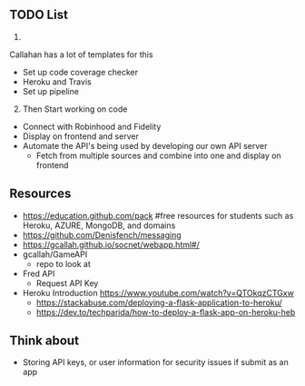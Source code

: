## TODO List 

1. 
Callahan has a lot of templates for this 
- Set up code coverage checker
- Heroku and Travis 
- Set up pipeline 

2. Then Start working on code 
- Connect with Robinhood and Fidelity 
- Display on frontend and server
- Automate the API's being used by developing our own API server
  - Fetch from multiple sources and combine into one and display on frontend 



## Resources 
- https://education.github.com/pack    #free resources for students such as Heroku, AZURE, MongoDB, and domains
- https://github.com/Denisfench/messaging
- https://gcallah.github.io/socnet/webapp.html#/
- gcallah/GameAPI   
    - repo to look at 
- Fred API 
    - Request API Key
- Heroku Introduction https://www.youtube.com/watch?v=QTOkqzCTGxw
  - https://stackabuse.com/deploying-a-flask-application-to-heroku/
  - https://dev.to/techparida/how-to-deploy-a-flask-app-on-heroku-heb

## Think about 
- Storing API keys, or user information for security issues if submit as an app 
